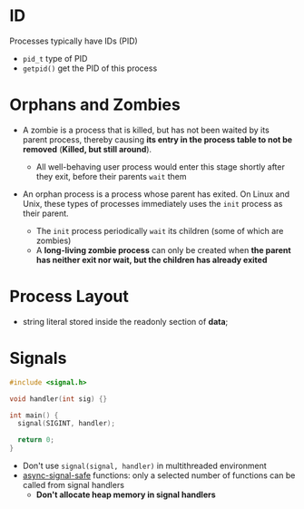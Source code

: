 # ID

Processes typically have IDs (PID)

- `pid_t` type of PID
- `getpid()` get the PID of this process

# Orphans and Zombies

- A zombie is a process that is killed, but has not been waited by its parent
  process, thereby causing **its entry in the process table to not be removed**
  (**Killed, but still around**).

  - All well-behaving user process would enter this stage shortly after they
    exit, before their parents `wait` them

- An orphan process is a process whose parent has exited. On Linux and Unix,
  these types of processes immediately uses the `init` process as their parent.
  - The `init` process periodically `wait` its children (some of which are
    zombies)
  - A **long-living zombie process** can only be created when **the parent has
    neither exit nor wait, but the children has already exited**

# Process Layout

- string literal stored inside the readonly section of **data**;

# Signals

```cpp
#include <signal.h>

void handler(int sig) {}

int main() {
  signal(SIGINT, handler);

  return 0;
}
```

- Don't use `signal(signal, handler)` in multithreaded environment
- [async-signal-safe](https://man7.org/linux/man-pages/man7/signal-safety.7.html)
  functions: only a selected number of functions can be called from signal
  handlers
  - **Don't allocate heap memory in signal handlers**
